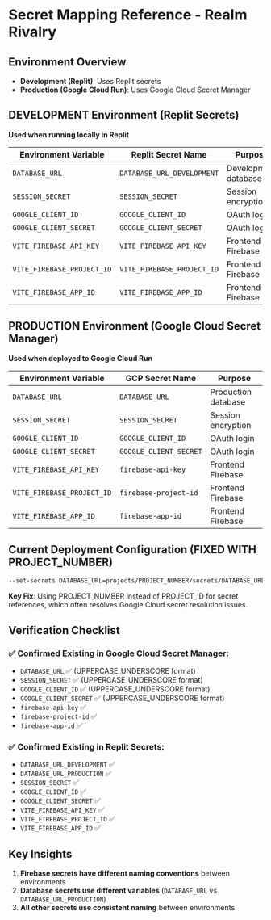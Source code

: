 # Secret Mapping Reference - Realm Rivalry

## Environment Overview

- **Development (Replit)**: Uses Replit secrets
- **Production (Google Cloud Run)**: Uses Google Cloud Secret Manager

## DEVELOPMENT Environment (Replit Secrets)
**Used when running locally in Replit**

| Environment Variable | Replit Secret Name | Purpose |
|---------------------|-------------------|---------|
| `DATABASE_URL` | `DATABASE_URL_DEVELOPMENT` | Development database |
| `SESSION_SECRET` | `SESSION_SECRET` | Session encryption |
| `GOOGLE_CLIENT_ID` | `GOOGLE_CLIENT_ID` | OAuth login |
| `GOOGLE_CLIENT_SECRET` | `GOOGLE_CLIENT_SECRET` | OAuth login |
| `VITE_FIREBASE_API_KEY` | `VITE_FIREBASE_API_KEY` | Frontend Firebase |
| `VITE_FIREBASE_PROJECT_ID` | `VITE_FIREBASE_PROJECT_ID` | Frontend Firebase |
| `VITE_FIREBASE_APP_ID` | `VITE_FIREBASE_APP_ID` | Frontend Firebase |

## PRODUCTION Environment (Google Cloud Secret Manager)
**Used when deployed to Google Cloud Run**

| Environment Variable | GCP Secret Name | Purpose |
|---------------------|-----------------|---------|
| `DATABASE_URL` | `DATABASE_URL` | Production database |
| `SESSION_SECRET` | `SESSION_SECRET` | Session encryption |
| `GOOGLE_CLIENT_ID` | `GOOGLE_CLIENT_ID` | OAuth login |
| `GOOGLE_CLIENT_SECRET` | `GOOGLE_CLIENT_SECRET` | OAuth login |
| `VITE_FIREBASE_API_KEY` | `firebase-api-key` | Frontend Firebase |
| `VITE_FIREBASE_PROJECT_ID` | `firebase-project-id` | Frontend Firebase |
| `VITE_FIREBASE_APP_ID` | `firebase-app-id` | Frontend Firebase |

## Current Deployment Configuration (FIXED WITH PROJECT_NUMBER)
```bash
--set-secrets DATABASE_URL=projects/PROJECT_NUMBER/secrets/DATABASE_URL:latest,SESSION_SECRET=projects/PROJECT_NUMBER/secrets/SESSION_SECRET:latest,VITE_FIREBASE_API_KEY=projects/PROJECT_NUMBER/secrets/firebase-api-key:latest,VITE_FIREBASE_PROJECT_ID=projects/PROJECT_NUMBER/secrets/firebase-project-id:latest,VITE_FIREBASE_APP_ID=projects/PROJECT_NUMBER/secrets/firebase-app-id:latest,GOOGLE_CLIENT_ID=projects/PROJECT_NUMBER/secrets/GOOGLE_CLIENT_ID:latest,GOOGLE_CLIENT_SECRET=projects/PROJECT_NUMBER/secrets/GOOGLE_CLIENT_SECRET:latest
```

**Key Fix**: Using PROJECT_NUMBER instead of PROJECT_ID for secret references, which often resolves Google Cloud secret resolution issues.

## Verification Checklist

### ✅ Confirmed Existing in Google Cloud Secret Manager:
- `DATABASE_URL` ✅ (UPPERCASE_UNDERSCORE format)
- `SESSION_SECRET` ✅ (UPPERCASE_UNDERSCORE format) 
- `GOOGLE_CLIENT_ID` ✅ (UPPERCASE_UNDERSCORE format)
- `GOOGLE_CLIENT_SECRET` ✅ (UPPERCASE_UNDERSCORE format)
- `firebase-api-key` ✅
- `firebase-project-id` ✅
- `firebase-app-id` ✅

### ✅ Confirmed Existing in Replit Secrets:
- `DATABASE_URL_DEVELOPMENT` ✅
- `DATABASE_URL_PRODUCTION` ✅
- `SESSION_SECRET` ✅
- `GOOGLE_CLIENT_ID` ✅
- `GOOGLE_CLIENT_SECRET` ✅
- `VITE_FIREBASE_API_KEY` ✅
- `VITE_FIREBASE_PROJECT_ID` ✅
- `VITE_FIREBASE_APP_ID` ✅

## Key Insights
1. **Firebase secrets have different naming conventions** between environments
2. **Database secrets use different variables** (`DATABASE_URL` vs `DATABASE_URL_PRODUCTION`)
3. **All other secrets use consistent naming** between environments
